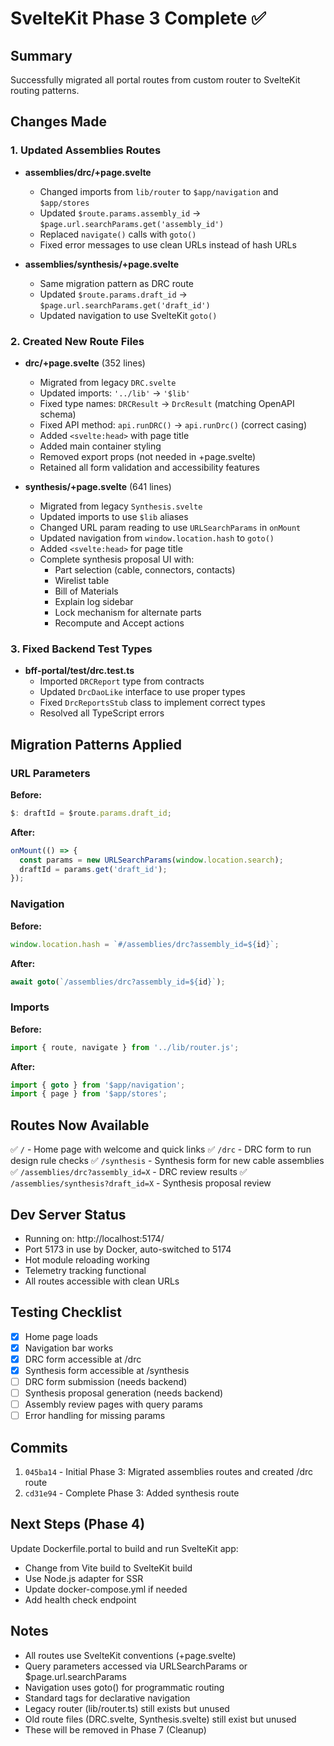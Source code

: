 # SvelteKit Phase 3 Complete ✅

## Summary
Successfully migrated all portal routes from custom router to SvelteKit routing patterns.

## Changes Made

### 1. Updated Assemblies Routes
- **assemblies/drc/+page.svelte**
  - Changed imports from `lib/router` to `$app/navigation` and `$app/stores`
  - Updated `$route.params.assembly_id` → `$page.url.searchParams.get('assembly_id')`
  - Replaced `navigate()` calls with `goto()`
  - Fixed error messages to use clean URLs instead of hash URLs

- **assemblies/synthesis/+page.svelte**
  - Same migration pattern as DRC route
  - Updated `$route.params.draft_id` → `$page.url.searchParams.get('draft_id')`
  - Updated navigation to use SvelteKit `goto()`

### 2. Created New Route Files
- **drc/+page.svelte** (352 lines)
  - Migrated from legacy `DRC.svelte`
  - Updated imports: `'../lib'` → `'$lib'`
  - Fixed type names: `DRCResult` → `DrcResult` (matching OpenAPI schema)
  - Fixed API method: `api.runDRC()` → `api.runDrc()` (correct casing)
  - Added `<svelte:head>` with page title
  - Added main container styling
  - Removed export props (not needed in +page.svelte)
  - Retained all form validation and accessibility features

- **synthesis/+page.svelte** (641 lines)
  - Migrated from legacy `Synthesis.svelte`
  - Updated imports to use `$lib` aliases
  - Changed URL param reading to use `URLSearchParams` in `onMount`
  - Updated navigation from `window.location.hash` to `goto()`
  - Added `<svelte:head>` for page title
  - Complete synthesis proposal UI with:
    - Part selection (cable, connectors, contacts)
    - Wirelist table
    - Bill of Materials
    - Explain log sidebar
    - Lock mechanism for alternate parts
    - Recompute and Accept actions

### 3. Fixed Backend Test Types
- **bff-portal/test/drc.test.ts**
  - Imported `DRCReport` type from contracts
  - Updated `DrcDaoLike` interface to use proper types
  - Fixed `DrcReportsStub` class to implement correct types
  - Resolved all TypeScript errors

## Migration Patterns Applied

### URL Parameters
**Before:**
```typescript
$: draftId = $route.params.draft_id;
```

**After:**
```typescript
onMount(() => {
  const params = new URLSearchParams(window.location.search);
  draftId = params.get('draft_id');
});
```

### Navigation
**Before:**
```typescript
window.location.hash = `#/assemblies/drc?assembly_id=${id}`;
```

**After:**
```typescript
await goto(`/assemblies/drc?assembly_id=${id}`);
```

### Imports
**Before:**
```typescript
import { route, navigate } from '../lib/router.js';
```

**After:**
```typescript
import { goto } from '$app/navigation';
import { page } from '$app/stores';
```

## Routes Now Available

✅ `/` - Home page with welcome and quick links
✅ `/drc` - DRC form to run design rule checks
✅ `/synthesis` - Synthesis form for new cable assemblies
✅ `/assemblies/drc?assembly_id=X` - DRC review results
✅ `/assemblies/synthesis?draft_id=X` - Synthesis proposal review

## Dev Server Status

- Running on: http://localhost:5174/
- Port 5173 in use by Docker, auto-switched to 5174
- Hot module reloading working
- Telemetry tracking functional
- All routes accessible with clean URLs

## Testing Checklist

- [x] Home page loads
- [x] Navigation bar works
- [x] DRC form accessible at /drc
- [x] Synthesis form accessible at /synthesis
- [ ] DRC form submission (needs backend)
- [ ] Synthesis proposal generation (needs backend)
- [ ] Assembly review pages with query params
- [ ] Error handling for missing params

## Commits

1. `045ba14` - Initial Phase 3: Migrated assemblies routes and created /drc route
2. `cd31e94` - Complete Phase 3: Added synthesis route

## Next Steps (Phase 4)

Update Dockerfile.portal to build and run SvelteKit app:
- Change from Vite build to SvelteKit build
- Use Node.js adapter for SSR
- Update docker-compose.yml if needed
- Add health check endpoint

## Notes

- All routes use SvelteKit conventions (+page.svelte)
- Query parameters accessed via URLSearchParams or $page.url.searchParams
- Navigation uses goto() for programmatic routing
- Standard <a> tags for declarative navigation
- Legacy router (lib/router.ts) still exists but unused
- Old route files (DRC.svelte, Synthesis.svelte) still exist but unused
- These will be removed in Phase 7 (Cleanup)
